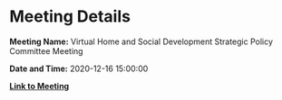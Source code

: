 # Meeting Details

**Meeting Name:** Virtual Home and Social Development Strategic Policy Committee Meeting

**Date and Time:** 2020-12-16 15:00:00

**[Link to Meeting](https://www.limerick.ie/council/whats-on/home-and-social-development-strategic-policy-committee-meeting-7)**
